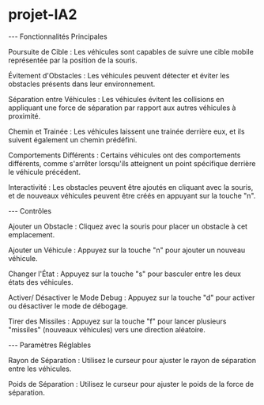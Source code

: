 # projet-IA2

--- Fonctionnalités Principales

Poursuite de Cible : Les véhicules sont capables de suivre une cible mobile représentée par la position de la souris.

Évitement d'Obstacles : Les véhicules peuvent détecter et éviter les obstacles présents dans leur environnement.

Séparation entre Véhicules : Les véhicules évitent les collisions en appliquant une force de séparation par rapport aux autres véhicules à proximité.

Chemin et Trainée : Les véhicules laissent une trainée derrière eux, et ils suivent également un chemin prédéfini.

Comportements Différents : Certains véhicules ont des comportements différents, comme s'arrêter lorsqu'ils atteignent un point spécifique derrière le véhicule précédent.

Interactivité : Les obstacles peuvent être ajoutés en cliquant avec la souris, et de nouveaux véhicules peuvent être créés en appuyant sur la touche "n".



--- Contrôles

Ajouter un Obstacle : Cliquez avec la souris pour placer un obstacle à cet emplacement.

Ajouter un Véhicule : Appuyez sur la touche "n" pour ajouter un nouveau véhicule.

Changer l'État : Appuyez sur la touche "s" pour basculer entre les deux états des véhicules.

Activer/ Désactiver le Mode Debug : Appuyez sur la touche "d" pour activer ou désactiver le mode de débogage.

Tirer des Missiles : Appuyez sur la touche "f" pour lancer plusieurs "missiles" (nouveaux véhicules) vers une direction aléatoire.


--- Paramètres Réglables

Rayon de Séparation : Utilisez le curseur pour ajuster le rayon de séparation entre les véhicules.

Poids de Séparation : Utilisez le curseur pour ajuster le poids de la force de séparation.
